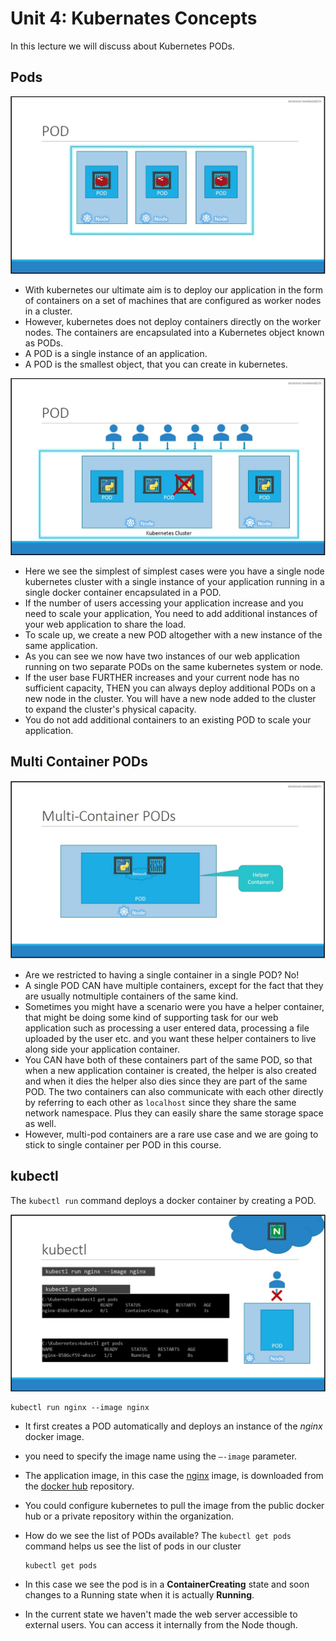 # Unit 4: Kubernates Concepts
In this lecture we will discuss about Kubernetes PODs.

## Pods
![Pods](./images/pods-1.jpg)
* With kubernetes our ultimate aim is to deploy our application in the form of containers on a set of machines that are configured as worker nodes in a cluster.
* However, kubernetes does not deploy containers directly on the worker nodes. The containers are encapsulated into a Kubernetes object known as PODs.
* A POD is a single instance of an application. 
* A POD is the smallest object, that you can create in kubernetes.

![Pods](./images/pods-2.jpg)
* Here we see the simplest of simplest cases were you have a single node kubernetes cluster with a single instance of your application running in a single docker container encapsulated in a POD.
* If the number of users accessing your application increase and you need to scale your application, You need to add additional instances of your web application to share the load.
* To scale up, we create a new POD altogether with a new instance of the same application. 
* As you can see we now have two instances of our web application running on two separate PODs on the same kubernetes system or node.
* If the user base FURTHER increases and your current node has no sufficient capacity, THEN you can always deploy additional PODs on a new node in the cluster. You will have a new node added to the cluster to expand the cluster's physical capacity.
* You do not add additional containers to an existing POD to scale your application.


## Multi Container PODs
![Multi Container PODs](./images/multi-container-pods.jpg)
* Are we restricted to having a single container in a single POD? No! 
* A single POD CAN have multiple containers, except for the fact that they are usually notmultiple containers of the same kind.
* Sometimes you might have a scenario were you have a helper container, that might be doing some kind of supporting task for our web application such as processing a user entered data, processing a file uploaded by the user etc. and you want these helper containers to live along side your application container. 
* You CAN have both of these containers part of the same POD, so that when a new application container is created, the helper is also created and when it dies the helper also dies since they are part of the same POD.
The two containers can also communicate with each other directly by referring to each other as `localhost` since they share the same network namespace. Plus they can easily share the same storage space as well.
* However, multi-pod containers are a rare use case and we are going to stick to single container per POD in this course.

## kubectl
The `kubectl run` command deploys a docker container by creating a POD.

![kubectl](./images/kubectl.jpg)

```console
kubectl run nginx --image nginx
```

* It first creates a POD automatically and deploys an instance of the _nginx_ docker image.
* you need to specify the image name using the `–-image` parameter.
* The application image, in this case the [nginx](https://hub.docker.com/_/nginx) image, is downloaded from the [docker hub](https://hub.docker.com/) repository.
* You could configure kubernetes to pull the image from the public docker hub or a private repository within the organization.

* How do we see the list of PODs available? The `kubectl get pods` command helps us see the list of pods in our cluster

    ```console
    kubectl get pods
    ```

* In this case we see the pod is in a **ContainerCreating** state and soon changes to a Running state when it is actually **Running**.
* In the current state we haven't made the web server accessible to external users. You can access it internally from the Node though.